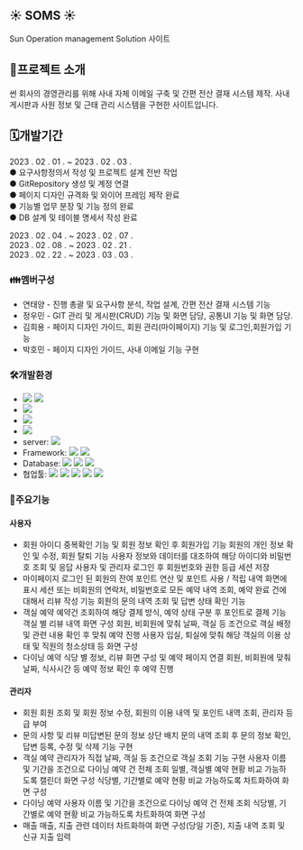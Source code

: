 ## :sunny: SOMS :sunny:
Sun Operation management Solution 사이트

## 🧾프로젝트 소개
썬 회사의 경영관리를 위해 사내 자체 이메일 구축 및 간편 전산 결재 시스템 제작. 사내 게시판과 사원 정보 및 근태 관리 시스템을 구현한 사이트입니다.

## 🗓개발기간
2023 . 02 . 01 . ~ 2023 . 02 . 03 .  
● 요구사항정의서 작성 및 프로젝트 설계 전반 작업  
● GitRepository 생성 및 계정 연결  
● 페이지 디자인 규격화 및 와이어 프레임 제작 완료  
● 기능별 업무 분장 및 기능 정의 완료  
● DB 설계 및 테이블 명세서 작성 완료  

2023 . 02 . 04 . ~ 2023 . 02 . 07 .  
2023 . 02 . 08 . ~ 2023 . 02 . 21 .  
2023 . 02 . 22 . ~ 2023 . 03 . 03 .  

### 👪멤버구성
- 연태양 - 진행 총괄 및 요구사항 분석, 작업 설계, 간편 전산 결재 시스템 기능
- 정우민 - GIT 관리 및 게시판(CRUD) 기능 및 화면 담당, 공통UI 기능 및 화면 담당.
- 김희용 - 페이지 디자인 가이드, 회원 관리(마이페이지) 기능 및 로그인,회원가입 기능
- 박호민 - 페이지 디자인 가이드, 사내 이메일 기능 구현

### 🛠개발환경
- <img src="https://img.shields.io/badge/windows 10-0078D6?style=flat&logo=Windows Chrome&logoColor=white"/> <img src="https://img.shields.io/badge/macOS-000000?style=flat&logo=macOS&logoColor=white"/>
- <img src="https://img.shields.io/badge/Google Chrome-4285F4?style=flat&logo=Google Chrome&logoColor=white"/>
- <img src="https://img.shields.io/badge/java11-222324?style=flat&logoColor=white"/>
- <img src="https://img.shields.io/badge/JDK 11-2C2255?style=flat&logoColor=white"/>
- server: <img src="https://img.shields.io/badge/apache tomcat-9.0-2C2255?style=flat&logo=Apache Tomcat&logoColor=white"/>
- Framework: <img src="https://img.shields.io/badge/sts4-2C2255?style=flat&logo=sts4 IDE&logoColor=green"/> <img src="https://img.shields.io/badge/IntelliJ IDEA-000000?style=flat&logo=IntelliJ IDEA&logoColor=white"/>
- Database: <img src="https://img.shields.io/badge/MySQL 8.0.31-4479A1?style=flat&logo=MySQL&logoColor=white"/>
<img src="https://img.shields.io/badge/HeidiSQL-1B72BE?style=flat&logoColor=white"/> <img src="https://img.shields.io/badge/MySQLWorkbench-02458D?style=flat&logoColor=white"/>
- 협업툴: <img src="https://img.shields.io/badge/GitHub-181717?style=flat&logo=GitHub&logoColor=white"/> <img src="https://img.shields.io/badge/Sourcetree-0052CC?style=flat&logo=Sourcetree&logoColor=white"/> <img src="https://img.shields.io/badge/Slack-4A154B?style=flat&logo=Slack&logoColor=white"/> <img src="https://img.shields.io/badge/Trello-0052CC?style=flat&logo=Trello&logoColor=white"/> <img src="https://img.shields.io/badge/typed-2C5BB4?style=flat&logoColor=white"/>

### 💎주요기능
#### 사용자
- 회원
아이디 중복확인 기능 및 회원 정보 확인 후 회원가입 기능
회원의 개인 정보 확인 및 수정, 회원 탈퇴 기능
사용자 정보와 데이터를 대조하여 해당 아이디와 비밀번호 조회 및 응답
사용자 및 관리자 로그인 후 회원번호와 권한 등급 세션 저장
- 마이페이지
로그인 된 회원의 잔여 포인트 연산 및 포인트 사용 / 적립 내역 화면에 표시
세션 또는 비회원의 연락처, 비밀번호로 모든 예약 내역 조회, 예약 완료 건에 대해서 리뷰 작성 기능
회원의 문의 내역 조회 및 답변 상태 확인 기능
- 객실 예약
예약건 조회하여 해당 결제 방식, 예약 상태 구분 후 포인트로 결제 기능
객실 별 리뷰 내역 화면 구성
회원, 비회원에 맞춰 날짜, 객실 등 조건으로 객실 배정 및 관련 내용 확인 후 맞춰 예약 진행
사용자 입실, 퇴실에 맞춰 해당 객실의 이용 상태 및 직원의 청소상태 등 화면 구성
- 다이닝 예약
식당 별 정보, 리뷰 화면 구성 및 예약 페이지 연결
회원, 비회원에 맞춰 날짜, 식사시간 등 예약 정보 확인 후 예약 진행

#### 관리자
- 회원
회원 조회 및 회원 정보 수정, 회원의 이용 내역 및 포인트 내역 조회, 관리자 등급 부여
- 문의 사항 및 리뷰
미답변된 문의 정보 상단 배치
문의 내역 조회 후 문의 정보 확인, 답변 등록, 수정 및 삭제 기능 구현
- 객실 예약
관리자가 직접 날짜, 객실 등 조건으로 객실 조회 기능 구현
사용자 이름 및 기간을 조건으로 다이닝 예약 건 전체 조회
일별, 객실별 예약 현황 비교 가능하도록 캘린더 화면 구성
식당별, 기간별로 예약 현황 비교 가능하도록 차트화하여 화면 구성
- 다이닝 예약
사용자 이름 및 기간을 조건으로 다이닝 예약 건 전체 조회
식당별, 기간별로 예약 현황 비교 가능하도록 차트화하여 화면 구성
- 매출
매출, 지출 관련 데이터 차트화하여 화면 구성(당일 기준), 지출 내역 조회 및 신규 지출 입력


